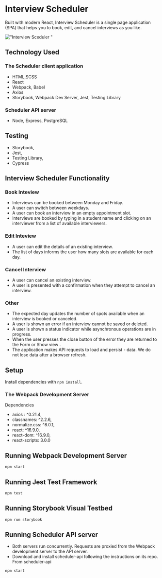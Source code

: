 # Interview Scheduler

Built with modern React, Interview Scheduler is a single page application (SPA) that helps you to book, edit, and cancel interviews as you like.

!["Interview Sceduler "](https://github.com/Teenaelza/scheduler/blob/master/docs/interview-scheduler.gif)

## Technology Used

### The Scheduler client application

- HTML,SCSS
- React
- Webpack, Babel
- Axios
- Storybook, Webpack Dev Server, Jest, Testing Library

### Scheduler API server

- Node, Express, PostgreSQL

## Testing

- Storybook,
- Jest,
- Testing Library,
- Cypress

## Interview Scheduler Functionality

### Book Inteview

- Interviews can be booked between Monday and Friday.
- A user can switch between weekdays.
- A user can book an interview in an empty appointment slot.
- Interviews are booked by typing in a student name and clicking on an interviewer from a list of available interviewers.

### Edit Inteview

- A user can edit the details of an existing interview.
- The list of days informs the user how many slots are available for each day.

### Cancel Interview

- A user can cancel an existing interview.
- A user is presented with a confirmation when they attempt to cancel an interview.

### Other

- The expected day updates the number of spots available when an interview is booked or canceled.
- A user is shown an error if an interview cannot be saved or deleted.
- A user is shown a status indicator while asynchronous operations are in progress.
- When the user presses the close button of the error they are returned to the Form or Show view .
- The application makes API requests to load and persist - data. We do not lose data after a browser refresh.

## Setup

Install dependencies with `npm install`.

### The Webpack Development Server

Dependencies

- axios : ^0.21.4,
- classnames: ^2.2.6,
- normalize.css: ^8.0.1,
- react: ^16.9.0,
- react-dom: ^16.9.0,
- react-scripts: 3.0.0

## Running Webpack Development Server

```sh
npm start
```

## Running Jest Test Framework

```sh
npm test
```

## Running Storybook Visual Testbed

```sh
npm run storybook
```

## Running Scheduler API server

- Both servers run concurrently. Requests are proxied from the Webpack development server to the API server.
- Download and install scheduler-api following the instructions on its repo.
  From scheduler-api

```sh
npm start
```
